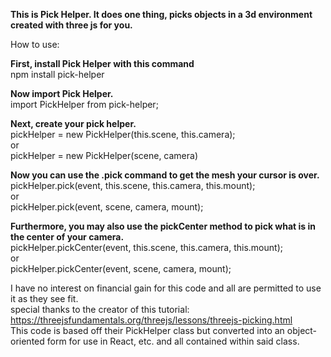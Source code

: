 <b>This is Pick Helper. It does one thing, picks objects in a 3d environment created with three js for you.</b>

How to use:<br>

<b>First, install Pick Helper with this command</b><br>
npm install pick-helper

<b>Now import Pick Helper.</b><br>
import PickHelper from pick-helper;<br>


<b>Next, create your pick helper.</b><br>
pickHelper = new PickHelper(this.scene, this.camera);<br>
or<br>
pickHelper = new PickHelper(scene, camera)<br>


<b>Now you can use the .pick command to get the mesh your cursor is over.</b><br>
pickHelper.pick(event, this.scene, this.camera, this.mount);<br>
or<br>
pickHelper.pick(event, scene, camera, mount);<br>

<b>Furthermore, you may also use the pickCenter method to pick what is in the center of your camera.</b><br>
pickHelper.pickCenter(event, this.scene, this.camera, this.mount);<br>
or<br>
pickHelper.pickCenter(event, scene, camera, mount);<br>

I have no interest on financial gain for this code and all are permitted to use it as they see fit.<br>
special thanks to the creator of this tutorial: https://threejsfundamentals.org/threejs/lessons/threejs-picking.html<br>
This code is based off their PickHelper class but converted into an object-oriented form for use in React, etc. and all contained within said class.
